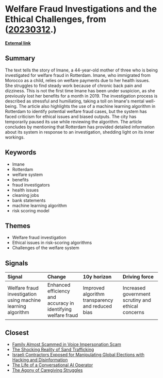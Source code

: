 # __Welfare Fraud Investigations and the Ethical Challenges__, from ([20230312](https://kghosh.substack.com/p/20230312).)

__[External link](https://www.wired.com/story/welfare-algorithms-discrimination/?utm_source=substack&utm_medium=email)__



## Summary

The text tells the story of Imane, a 44-year-old mother of three who is being investigated for welfare fraud in Rotterdam. Imane, who immigrated from Morocco as a child, relies on welfare payments due to her health issues. She struggles to find steady work because of chronic back pain and dizziness. This is not the first time Imane has been under suspicion, as she previously lost her benefits for a month in 2019. The investigation process is described as stressful and humiliating, taking a toll on Imane's mental well-being. The article also highlights the use of a machine learning algorithm in Rotterdam to identify potential welfare fraud cases, but the system has faced criticism for ethical issues and biased outputs. The city has temporarily paused its use while reviewing the algorithm. The article concludes by mentioning that Rotterdam has provided detailed information about its system in response to an investigation, shedding light on its inner workings.

## Keywords

* Imane
* Rotterdam
* welfare system
* benefits
* fraud investigators
* health issues
* cleaning jobs
* bank statements
* machine learning algorithm
* risk scoring model

## Themes

* Welfare fraud investigation
* Ethical issues in risk-scoring algorithms
* Challenges of the welfare system

## Signals

| Signal                                                       | Change                                                        | 10y horizon                                      | Driving force                                      |
|:-------------------------------------------------------------|:--------------------------------------------------------------|:-------------------------------------------------|:---------------------------------------------------|
| Welfare fraud investigation using machine learning algorithm | Enhanced efficiency and accuracy in identifying welfare fraud | Improved algorithm transparency and reduced bias | Increased government scrutiny and ethical concerns |

## Closest

* [Family Almost Scammed in Voice Impersonation Scam](f54781e6134c1e92d9778b89e3a9e84d)
* [The Shocking Reality of Sand Trafficking](30353a701a13370e93f7369cc6b68c0b)
* [Israeli Contractors Exposed for Manipulating Global Elections with Hacking and Disinformation](b3b0e79abac9ac8ba36e389c1d09621d)
* [The Life of a Conversational AI Operator](ec73fae73dac5d950df84828e0cb90c4)
* [The Agony of Caregiving Struggles](6fd7033b884ae982dac41bad4396abb5)